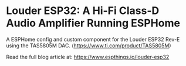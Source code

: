 # Louder ESP32: A Hi-Fi Class-D Audio Amplifier Running ESPHome

A ESPHome config and custom component for the Louder ESP32 Rev-E using the TAS5805M DAC. (https://www.ti.com/product/TAS5805M)

Read the full blog article at: https://www.espthings.io/louder-esp32
